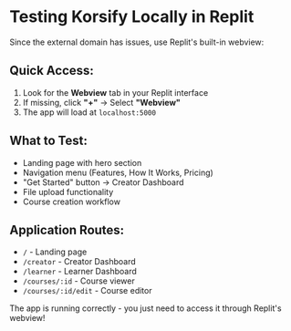 # Testing Korsify Locally in Replit

Since the external domain has issues, use Replit's built-in webview:

## Quick Access:
1. Look for the **Webview** tab in your Replit interface
2. If missing, click **"+"** → Select **"Webview"**
3. The app will load at `localhost:5000`

## What to Test:
- Landing page with hero section
- Navigation menu (Features, How It Works, Pricing)
- "Get Started" button → Creator Dashboard
- File upload functionality
- Course creation workflow

## Application Routes:
- `/` - Landing page
- `/creator` - Creator Dashboard
- `/learner` - Learner Dashboard
- `/courses/:id` - Course viewer
- `/courses/:id/edit` - Course editor

The app is running correctly - you just need to access it through Replit's webview!